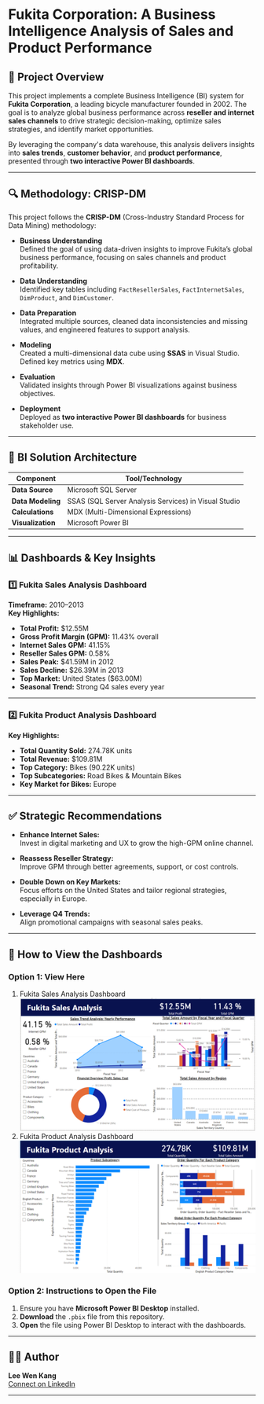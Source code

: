 # Fukita Corporation: A Business Intelligence Analysis of Sales and Product Performance

## 📌 Project Overview
This project implements a complete Business Intelligence (BI) system for **Fukita Corporation**, a leading bicycle manufacturer founded in 2002. The goal is to analyze global business performance across **reseller and internet sales channels** to drive strategic decision-making, optimize sales strategies, and identify market opportunities.

By leveraging the company's data warehouse, this analysis delivers insights into **sales trends**, **customer behavior**, and **product performance**, presented through **two interactive Power BI dashboards**.

---

## 🔍 Methodology: CRISP-DM

This project follows the **CRISP-DM** (Cross-Industry Standard Process for Data Mining) methodology:

- **Business Understanding**  
  Defined the goal of using data-driven insights to improve Fukita’s global business performance, focusing on sales channels and product profitability.

- **Data Understanding**  
  Identified key tables including `FactResellerSales`, `FactInternetSales`, `DimProduct`, and `DimCustomer`.

- **Data Preparation**  
  Integrated multiple sources, cleaned data inconsistencies and missing values, and engineered features to support analysis.

- **Modeling**  
  Created a multi-dimensional data cube using **SSAS** in Visual Studio. Defined key metrics using **MDX**.

- **Evaluation**  
  Validated insights through Power BI visualizations against business objectives.

- **Deployment**  
  Deployed as **two interactive Power BI dashboards** for business stakeholder use.

---

## 🧱 BI Solution Architecture

| Component | Tool/Technology |
|----------|-----------------|
| **Data Source** | Microsoft SQL Server |
| **Data Modeling** | SSAS (SQL Server Analysis Services) in Visual Studio |
| **Calculations** | MDX (Multi-Dimensional Expressions) |
| **Visualization** | Microsoft Power BI |

---

## 📊 Dashboards & Key Insights

### 1️⃣ Fukita Sales Analysis Dashboard

**Timeframe:** 2010–2013  
**Key Highlights:**

- **Total Profit:** $12.55M  
- **Gross Profit Margin (GPM):** 11.43% overall  
- **Internet Sales GPM:** 41.15%  
- **Reseller Sales GPM:** 0.58%  
- **Sales Peak:** $41.59M in 2012  
- **Sales Decline:** $26.39M in 2013  
- **Top Market:** United States ($63.00M)  
- **Seasonal Trend:** Strong Q4 sales every year

---

### 2️⃣ Fukita Product Analysis Dashboard

**Key Highlights:**

- **Total Quantity Sold:** 274.78K units  
- **Total Revenue:** $109.81M  
- **Top Category:** Bikes (90.22K units)  
- **Top Subcategories:** Road Bikes & Mountain Bikes  
- **Key Market for Bikes:** Europe

---

## ✅ Strategic Recommendations

- **Enhance Internet Sales:**  
  Invest in digital marketing and UX to grow the high-GPM online channel.

- **Reassess Reseller Strategy:**  
  Improve GPM through better agreements, support, or cost controls.

- **Double Down on Key Markets:**  
  Focus efforts on the United States and tailor regional strategies, especially in Europe.

- **Leverage Q4 Trends:**  
  Align promotional campaigns with seasonal sales peaks.

---

## 📁 How to View the Dashboards
### Option 1: View Here
1. Fukita Sales Analysis Dashboard
![Fukita Sales Analysis](./assets/Fukita_Sales_Analysis_Dashboard.PNG)
2. Fukita Product Analysis Dashboard
![Fukita Product Analysis](./assets/Fukita_Product_Analysis_Dashboard.PNG)

### Option 2: Instructions to Open the File
1. Ensure you have **Microsoft Power BI Desktop** installed.  
2. **Download** the `.pbix` file from this repository.  
3. **Open** the file using Power BI Desktop to interact with the dashboards.

---

## 👨‍💻 Author

**Lee Wen Kang**  
[Connect on LinkedIn](https://www.linkedin.com/in/leewenkang12/)

---
